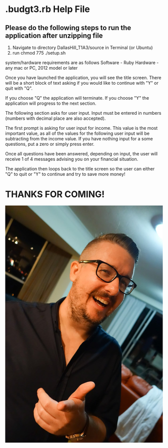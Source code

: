 # .budgt3.rb Help File

## Please do the following steps to run the application after unzipping file

1. Navigate to directory DallasHill_T1A3/source in Terminal (or Ubuntu)
2. run chmod 775 ./setup.sh

system/hardware requirements are as follows
Software - Ruby
Hardware - any mac or PC, 2012 model or later

Once you have launched the application, you will see the title screen. There will be a short block of text asking if you would like to continue with "Y" or quit with "Q".

If you choose "Q" the application will terminate. If you choose "Y" the application will progress to the next section.

The following section asks for user input. Input must be entered in numbers (numbers with decimal place are also accepted).

The first prompt is asking for user input for income. This value is the most important value, as all of the values for the following user input will be subtracting from the income value. If you have nothing input for a some questions, put a zero or simply press enter.

Once all questions have been answered, depending on input, the user will receive 1 of 4 messages advising you on your financial situation.

The application then loops back to the title screen so the user can either "Q" to quit or "Y" to continue and try to save more money!

# THANKS FOR COMING!

![Screencap](../docs/me.jpg)